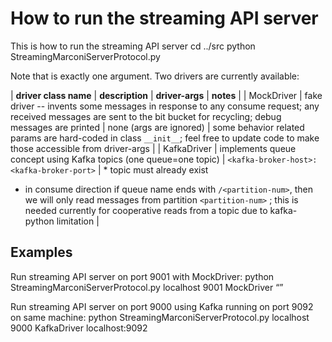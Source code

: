 How to run the streaming API server
===================================

This is how to run the streaming API server
    cd ../src
    python StreamingMarconiServerProtocol.py <host-to-listen-on> <port-to-list-on> <driver-class-name> <driver-args>

Note that <driver-args> is exactly one argument.  Two drivers are currently available:

| **driver class name**  | **description** | **driver-args** | **notes** |
| MockDriver | fake driver -- invents some messages in response to any consume request; any received messages are sent to the bit bucket for recycling; debug messages are printed | none (args are ignored) | some behavior related params are hard-coded in class `__init__`; feel free to update code to make those accessible from driver-args |
| KafkaDriver | implements queue concept using Kafka topics (one queue=one topic) | `<kafka-broker-host>:<kafka-broker-port>` | * topic must already exist
* in consume direction if queue name ends with `/<partition-num>`, then we will only read messages from partition `<partition-num>` ; this is needed currently for cooperative reads from a topic due to kafka-python limitation |

## Examples

Run streaming API server on port 9001 with MockDriver:
    python StreamingMarconiServerProtocol.py localhost 9001 MockDriver “”

Run streaming API server on port 9000 using Kafka running on port 9092 on same machine:
    python StreamingMarconiServerProtocol.py localhost 9000 KafkaDriver localhost:9092
